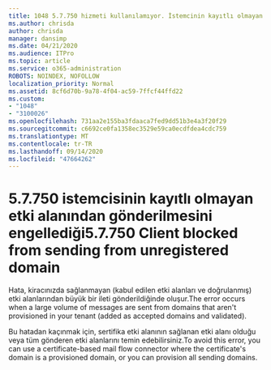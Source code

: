 ```yaml
---
title: 1048 5.7.750 hizmeti kullanılamıyor. İstemcinin kayıtlı olmayan etki alanlarından gönderilmesini engellediği
ms.author: chrisda
author: chrisda
manager: dansimp
ms.date: 04/21/2020
ms.audience: ITPro
ms.topic: article
ms.service: o365-administration
ROBOTS: NOINDEX, NOFOLLOW
localization_priority: Normal
ms.assetid: 8cf6d70b-9a78-4f04-ac59-7ffcf44ffd22
ms.custom:
- "1048"
- "3100026"
ms.openlocfilehash: 731aa2e155ba3fdaaca7fed9dd51b3e4a3f20f29
ms.sourcegitcommit: c6692ce0fa1358ec3529e59ca0ecdfdea4cdc759
ms.translationtype: MT
ms.contentlocale: tr-TR
ms.lasthandoff: 09/14/2020
ms.locfileid: "47664262"
---
```

# <a name="57750-client-blocked-from-sending-from-unregistered-domain"></a><span data-ttu-id="edfb8-103">5.7.750 istemcisinin kayıtlı olmayan etki alanından gönderilmesini engellediği</span><span class="sxs-lookup"><span data-stu-id="edfb8-103">5.7.750 Client blocked from sending from unregistered domain</span></span>

<span data-ttu-id="edfb8-104">Hata, kiracınızda sağlanmayan (kabul edilen etki alanları ve doğrulanmış) etki alanlarından büyük bir ileti gönderildiğinde oluşur.</span><span class="sxs-lookup"><span data-stu-id="edfb8-104">The error occurs when a large volume of messages are sent from domains that aren't provisioned in your tenant (added as accepted domains and validated).</span></span>

<span data-ttu-id="edfb8-105">Bu hatadan kaçınmak için, sertifika etki alanının sağlanan etki alanı olduğu veya tüm gönderen etki alanlarını temin edebilirsiniz.</span><span class="sxs-lookup"><span data-stu-id="edfb8-105">To avoid this error, you can use a certificate-based mail flow connector where the certificate's domain is a provisioned domain, or you can provision all sending domains.</span></span>
